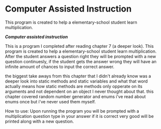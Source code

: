 # Computer Assisted Instruction

This program is created to help a elementary-school student learn multiplication.

**_Computer assisted instruction_**

This is a program I completed after reading chapter 7 (a deeper look).
This program is created to help a elementary-school student learn multiplication.
After the student answers a question right they will be prompted with a new question
continuesly, if the student gets the answer wrong they will have an infinite amount
of chances to input the correct answer.

the biggest take aways from this chapter that I didn't already know was a
deeper look into static methods and static variables and what that word actually
means how static methods are methods only opperate on its arguments and not dependent
on an object I never thought about that. this chapter covered random number generator
and enums i've read about enums once but i've never used them myself.

How to use:
Upon running the program you will be prompted with a multiplication question
type in your answer if it is correct very good will be printed along with a new question.
